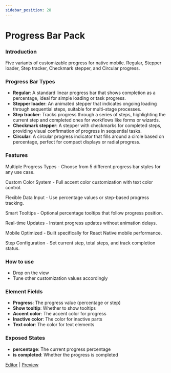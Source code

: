 ```yaml
---
sidebar_position: 28
---
```


# Progress Bar Pack

### Introduction
Five variants of customizable progress for native mobile.
Regular, Stepper loader, Step tracker, Checkmark stepper, and Circular progress.

### Progress Bar Types
- **Regular**: A standard linear progress bar that shows completion as a percentage, ideal for simple loading or task progress.
- **Stepper loader**: An animated stepper that indicates ongoing loading through sequential steps, suitable for multi-stage processes.
- **Step tracker**: Tracks progress through a series of steps, highlighting the current step and completed ones for workflows like forms or wizards.
- **Checkmark stepper**: A stepper with checkmarks for completed steps, providing visual confirmation of progress in sequential tasks.
- **Circular**: A circular progress indicator that fills around a circle based on percentage, perfect for compact displays or radial progress.

### Features
Multiple Progress Types - Choose from 5 different progress bar styles for any use case.

Custom Color System - Full accent color customization with text color control.

Flexible Data Input - Use percentage values or step-based progress tracking.

Smart Tooltips - Optional percentage tooltips that follow progress position.

Real-time Updates - Instant progress updates without animation delays.

Mobile Optimized - Built specifically for React Native mobile performance.

Step Configuration - Set current step, total steps, and track completion status.

### How to use
- Drop on the view
- Tune other customization values accordingly

### Element Fields
- **Progress**: The progress value (percentage or step)
- **Show tooltip**: Whether to show tooltips
- **Accent color**: The accent color for progress
- **Inactive color**: The color for inactive parts
- **Text color**: The color for text elements

### Exposed States
- **percentage**: The current progress percentage
- **is completed**: Whether the progress is completed

[Editor](https://bubble.io/page?id=mobile-plugins&test_plugin=1754057239548x837206414925496300_current&tab=Design&name=progress-bars&type=page&elements=bTLYn2) | [Preview](https://mobile-plugins.bubbleapps.io/version-test/api/1.1/mobile/preview?debug_mode=true&preview_view=progress-bars)